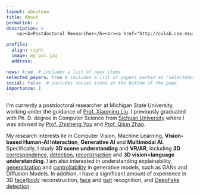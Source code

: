 ```yaml
---
layout: aboutnew
title: About
permalink: /
description: >
    <p><b>Postdoctoral Researcher</b><br><a href="http://cvlab.cse.msu.edu/">Computer Vision Lab</a>, Department of Computer Science and Engineering<br>Michigan State University, East Lansing<br>Office: Room 3315, Engineering Building, MSU</p>

profile:
  align: right
  image: my_pic.jpg
  address: 

news: true  # includes a list of news items
selected_papers: true # includes a list of papers marked as "selected={true}"
social: false  # includes social icons at the bottom of the page
importance: 1
---
```


I'm currently a postdoctoral researcher at Michigan State University, working under the guidance of <a href="http://www.cse.msu.edu/~liuxm/index2.html">Prof. Xiaoming Liu</a>. I previously graduated with Ph. D. degree in Computer Science from <a href="https://en.scu.edu.cn/">Sichuan University</a> where I was advised by <a href="https://rsc.scu.edu.cn/info/1216/1815.htm">Prof. Zhisheng You</a> and <a href="http://scubrl.org/qjzhao">Prof. Qijun Zhao</a>.

My research interests lie in Computer Vision, Machine Learning, **Vision-based Human-AI Interaction**, **Generative AI** and **Multimodal AI**. Specifically, I study **3D scene understanding** and **VR/AR**, including **3D** <a href="http://cvlab.cse.msu.edu/project-implicit-dense-correspondence.html">correspondence</a>, <a href="http://cvlab.cse.msu.edu/project-mdr.html">detection</a>, <a href="http://cvlab.cse.msu.edu/project-fully3dobject.html">reconstruction</a> and **3D vision+language understanding**. I am also interested in understanding explainability, <a href="http://cvlab.cse.msu.edu/project-gansvr.html">generalization</a> and <a href="http://cvlab.cse.msu.edu/project-cfsm.html">controllability</a> in generative models, such as GANs and Diffusion Models. In addition, I have a significant amount of experience in 3D <a href="http://cvlab.cse.msu.edu/project-nonlinear-3dmm.html">face</a>/<a href="http://cvlab.cse.msu.edu/project-reid3dinvar.html">body</a> reconstruction, <a href="http://cvlab.cse.msu.edu/project-caface.html">face</a> and <a href="http://cvlab.cse.msu.edu/project-gaitnet.html">gait</a> recognition, and <a href="http://cvlab.cse.msu.edu/project-ffd.html">DeepFake detection</a>.


